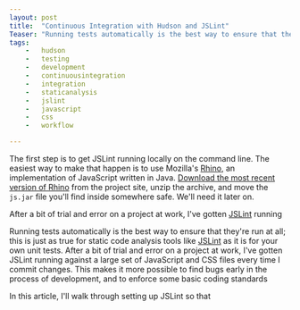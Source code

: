 ```yaml
---
layout: post
title:  "Continuous Integration with Hudson and JSLint"
Teaser: "Running tests automatically is the best way to ensure that they're run at all; this is just as true for static code analysis tools like JSLint as it is for your own unit tests.  Integrating JSLint tests for JavaScript and CSS into a CI server like Hudson is hugely beneficial, I'll show you how in this article."
tags:
    -   hudson
    -   testing
    -   development
    -   continuousintegration
    -   integration
    -   staticanalysis
    -   jslint
    -   javascript
    -   css
    -   workflow

---
```


The first step is to get JSLint running locally on the command line.  The easiest way to make that happen is to use Mozilla's [Rhino][], an implementation of JavaScript written in Java.  [Download the most recent version of Rhino][dlrhino] from the project site, unzip the archive, and move the `js.jar` file you'll find inside somewhere safe.  We'll need it later on.

After a bit of trial and error on a project at work, I've gotten [JSLint][] running 

Running tests automatically is the best way to ensure that they're run at all; this is just as true for static code analysis tools like [JSLint][] as it is for your own unit tests.  After a bit of trial and error on a project at work, I've gotten JSLint running against a large set of JavaScript and CSS files every time I commit changes.  This makes it more possible to find bugs early in the process of development, and to enforce some basic coding standards 

In this article, I'll walk through setting up JSLint so that 


[JSLint]:   http://jslint.com/
[Rhino]:    http://www.mozilla.org/rhino/
[dlrhino]:  http://www.mozilla.org/rhino/download.html
